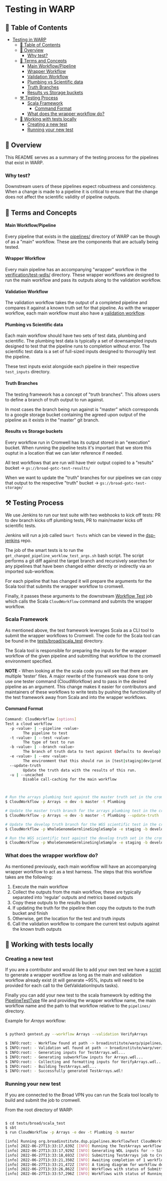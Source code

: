 # Testing in WARP

## :book: Table of Contents

- [Testing in WARP](#testing-in-warp)
  - [:book: Table of Contents](#book-table-of-contents)
  - [:dna: Overview](#dna-overview)
    - [Why test?](#why-test)
  - [:page_with_curl: Terms and Concepts](#page_with_curl-terms-and-concepts)
      - [Main Workflow/Pipeline](#main-workflowpipeline)
      - [Wrapper Workflow](#wrapper-workflow)
      - [Validation Workflow](#validation-workflow)
      - [Plumbing vs Scientific data](#plumbing-vs-scientific-data)
      - [Truth Branches](#truth-branches)
      - [Results vs Storage buckets](#results-vs-storage-buckets)
  - [:hammer_and_pick: Testing Process](#hammer_and_pick-testing-process)
    - [Scala Framework](#scala-framework)
      - [Command Format](#command-format)
    - [What does the wrapper workflow do?](#what-does-the-wrapper-workflow-do)
  - [:mag_right: Working with tests locally](#mag_right-working-with-tests-locally)
    - [Creating a new test](#creating-a-new-test)
    - [Running your new test](#running-your-new-test)

## :dna: Overview 

This README serves as a summary of the testing process for the pipelines that exist in WARP.

### Why test?

Downstream users of these pipelines expect robustness and consistency. When a change is made to a pipeline it is critical to ensure that the change does not affect the scientific validity of pipeline outputs.

## :page_with_curl: Terms and Concepts

#### Main Workflow/Pipeline

Every pipeline that exists in the [pipelines/](../pipelines/) directory of WARP can be though of as a "main" workflow. These are the components that are actually being tested. 

#### Wrapper Workflow

Every main pipeline has an accompanying "wrapper" workflow in the [verification/test-wdls/](../verification/test-wdls/) directory. These wrapper workflows are designed to run the main workflow and pass its outputs along to the validation workflow.

#### Validation Workflow

The validation workflow takes the output of a completed pipeline and compares it against a known truth set for that pipeline. As with the wrapper workflow, each main workflow must also have a [validation workflow](../verification/).

#### Plumbing vs Scientific data

Each main workflow should have two sets of test data, plumbing and scientific. The plumbing test data is typically a set of downsampled inputs designed to test that the pipeline runs to completion without error. The scientific test data is a set of full-sized inputs designed to thoroughly test the pipeline.

These test inputs exist alongside each pipeline in their respective `test_inputs` directory.

#### Truth Branches

The testing framework has a concept of "truth branches". This allows users to define a branch of truth output to run against.

In most cases the branch being run against is "master" which corresponds to a google storage bucket containing the agreed upon output of the pipeline as it exists in the "master" git branch.

#### Results vs Storage buckets

Every workflow run in Cromwell has its output stored in an "execution" bucket. When running the pipeline tests it's important that we store this ouptut in a location that we can later reference if needed.

All test workflows that are run will have their output copied to a "results" bucket -> `gs://broad-gotc-test-results/`

When we want to update the "truth" branches for our pipelines we can copy that output to the respective "truth" bucket -> `gs://broad-gotc-test-storage/`

## :hammer_and_pick: Testing Process

We use Jenkins to run our test suite with two webhooks to kick off tests: PR to dev branch kicks off plumbing tests, PR to main/master kicks off scientific tests.

Jenkins will run a job called `Smart Tests` which can be viewed in the [dsp-jenkins](https://github.com/broadinstitute/dsp-jenkins/blob/master/jobs/gotc-jenkins/WarpSmartTestJob.groovy) repo.

The job of the smart tests is to run the `get_changed_pipeline_worklow_test_args.sh` bash script. The script performs a git diff against the target branch and recursively searches for any pipelines that have been changed either directly or indirectly via an imported sub-workflow.

For each pipeline that has changed it will prepare the arguments for the Scala tool that submits the wrapper workflow to cromwell.

Finally, it passes these arguments to the downstream [Workflow Test](https://github.com/broadinstitute/dsp-jenkins/blob/master/jobs/gotc-jenkins/WarpWorkflowTestsJob.groovy) job which calls the Scala `CloudWorkflow` command and submits the wrapper workflow.

### Scala Framework

As mentioned above, the test framework leverages Scala as a CLI tool to submit the wrapper workflows to Cromwell. The code for the Scala tool can be found in the [tests/broad/scala_test](../tests/broad/scala_test/) directory.

The Scala tool is responsible for preparing the inputs for the wrapper workflow of the given pipeline and submitting that workflow to the cromwell environment specified.

**NOTE** - When looking at the the scala code you will see that there are multiple 'tester' files. A major rewrite of the framework was done to only use one tester command (CloudWorkflow) and to pass in the desired pipeline as an argument. This change makes it easier for contributors and maintainers of these workflows to write tests by pushing the functionality of the test framework away from Scala and into the wrapper workflows.

#### Command Format

```bash
Command: CloudWorkflow [options]
Test a cloud workflow
  -p <value> | --pipeline <value>
        The pipeline to test
  -t <value> | --test <value>
        The type of test to run
  -b <value> | --branch <value>
        The branch of truth data to test against (Defaults to develop)
  -e <value> | --env <value>
        The environment that this should run in [test|staging|dev|prod]
  --update-truth
        Update the truth data with the results of this run.
  -u | --uncached
        Disable call-caching for the main workflow



# Run the arrays plumbing test against the master truth set in the cromwell dev environment
$ CloudWorkflow -p Arrays -e dev -b master -t Plumbing

# Update the master truth branch for the arrays plumbing test in the cromwell dev environment
$ CloudWorkflow -p Arrays -e dev -b master -t Plumbing --update-truth

# Update the develop truth branch for the WGS scientific test in the cromwell staging environment
$ CloudWorkflow -p WholeGenomeGermlineSingleSample -e staging -b develop -t Scientific --update-truth

# Run the WGS scientific test against the develop truth set in the cromwell staging environment
$ CloudWorkflow -p WholeGenomeGermlineSingleSample -e staging -b develop -t Scientific 
```

### What does the wrapper workflow do?

As mentioned previously, each main workflow will have an accompanying wrapper workflow to act as a test harness. The steps that this workflow takes are the following:

1. Execute the main workflow
2. Collect the outputs from the main workflow, these are typically separated into 'regular' outputs and metrics based outputs
3. Copy these outputs to the *results* bucket
4. If updating the truth for the pipeline then copy the outputs to the *truth* bucket and finish
5. Otherwise, get the location for the test and truth inputs
6. Call the validation workflow to compare the current test outputs against the known truth outputs

## :mag_right: Working with tests locally

### Creating a new test

If you are a contributor and would like to add your own test we have a [script](../verification/test-wdls/scripts/) to generate a wrapper workflow as long as the main and validation workflow already exist (it will generate ~95%, inputs will need to be provided for each call to the GetValidationInputs tasks).

Finally you can add your new test to the scala framework by editing the [PipelineTestType](../tests/broad/scala_test/src/main/scala/org/broadinstitute/dsp/pipelines/commandline/PipelineTestType.scala) file and providing the wrapper workflow name, the main workflow name and the path to that workflow relative to the `pipelines/` directory.

Example for *Arrays* workflow:

```bash

$ python3 gentest.py --workflow Arrays --validation VerifyArrays

$ INFO:root: - Workflow found at path -> broadinstitute/warp/pipelines/broad/arrays/single_sample/Arrays.wdl
$ INFO:root: - Validation wdl found at path -> broadinstitute/warp/verification/VerifyArrays.wdl
$ INFO:root: - Generating inputs for TestArrays.wdl...
$ INFO:root: - Generating subworkflow inputs for Arrays.wdl...
$ INFO:root: - Collecting and formatting inputs for VerifyArrays.wdl...
$ INFO:root: - Building TestArrays.wdl...
$ INFO:root: - Successfully generated TestArrays.wdl!
```

### Running your new test

If you are connected to the Broad VPN you can run the Scala tool locally to build and submit the job to cromwell.

From the root directory of WARP:

```bash

$ cd tests/broad/scala_test
$ sbt
$ run CloudWorkflow -p Arrays -e dev -t Plumbing -b master

[info] Running org.broadinstitute.dsp.pipelines.WorkflowTest CloudWorkflow -p Arrays -e dev -t Plumbing -b master
[info] 2022-06-27T13:33:17,639Z [INFO] Running the TestArrays workflow using Plumbing data
[info] 2022-06-27T13:33:17,929Z [INFO] Generating WDL inputs for -> SimpleInput.json
[info] 2022-06-27T13:33:18,693Z [INFO] Submitting TestArrays job to Cromwell
[info] 2022-06-27T13:33:21,350Z [INFO] Awaiting completion of 1 workflows
[info] 2022-06-27T13:33:21,472Z [INFO] A timing diagram for workflow dev_SimpleInput will be available at https://cromwell.gotc-dev.broadinstitute.org/api/workflows/1/7d3a91d1-3364-4921-965b-b40bc6842155/timing
[info] 2022-06-27T13:33:26,862Z [INFO] Workflows with status of Submitted: [7d3a91d1-3364-4921-965b-b40bc6842155]
[info] 2022-06-27T13:33:57,296Z [INFO] Workflows with status of Running: [7d3a91d1-3364-4921-965b-b40bc6842155]
```